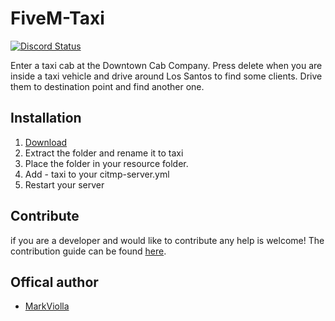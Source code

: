 # FiveM-Taxi
<a href="https://discord.gg/eNJraMf"><img alt="Discord Status" src="https://discordapp.com/api/guilds/285462938691567627/widget.png"></a>

Enter a taxi cab at the Downtown Cab Company.
Press delete when you are inside a taxi vehicle and drive around Los Santos to find some clients.
Drive them to destination point and find another one.

## Installation

1. [Download](https://github.com/FiveM-Scripts/FiveM-Taxi/archive/master.zip)
2. Extract the folder and rename it to taxi
3. Place the folder in your resource folder.
4. Add - taxi to your citmp-server.yml
5. Restart your server

## Contribute
if you are a developer and would like to contribute any help is welcome!
The contribution guide can be found [here](CONTRIBUTING.md).

## Offical author
- [MarkViolla](https://forum.fivem.net/users/markviolla/activity)
